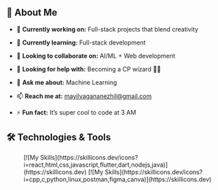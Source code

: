 ## 💫 About Me

- 🔭 **Currently working on:** Full-stack projects that blend creativity
    
- 🌱 **Currently learning:** Full-stack development
  
- 👯 **Looking to collaborate on:** AI/ML + Web development
  
- 🤔 **Looking for help with:** Becoming a CP wizard 🧙‍♂️
  
- 💬 **Ask me about:** Machine Learning
  
- 📫 **Reach me at:** [mayilvagananezhil@gmail.com](mailto:mayilvagananezhil@gmail.com)
  
- ⚡ **Fun fact:** It’s super cool to code at 3 AM

## 🛠️ Technologies & Tools

<div style="margin-left:40px">
[![My Skills](https://skillicons.dev/icons?i=react,html,css,javascript,flutter,dart,nodejs,java)](https://skillicons.dev)  
[![My Skills](https://skillicons.dev/icons?i=cpp,c,python,linux,postman,figma,canva)](https://skillicons.dev)
</div>

